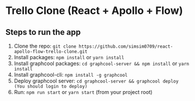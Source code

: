 # Trello Clone (React + Apollo + Flow)

## Steps to run the app

1. Clone the repo: `git clone https://github.com/simsim0709/react-apollo-flow-trello-clone.git`
2. Install packages: `npm install` or `yarn install`
3. Install graphcool packages: `cd graphcool-server && npm install` or `yarn install`
4. Install graphcool-cli: `npm install -g graphcool`
5. Deploy graphcool server: `cd graphcool-server && graphcool deploy (You should login to deploy)`
6. Run: `npm run start` or `yarn start` (from your project root)
